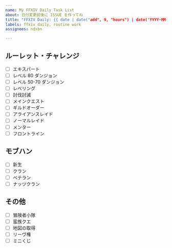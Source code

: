 ```yaml
---
name: My FFXIV Daily Task List
about: 日付変更前後に ISSUE を作ってね
title: "FFXIV Daily: {{ date | date("add", 9, "hours") | date('YYYY-MM-DD') }}"
labels: ffxiv daily, routine work
assignees: ndxbn

---
```


## ルーレット・チャレンジ

- [ ] エキスパート
- [ ] レベル 80 ダンジョン
- [ ] レベル 50-70 ダンジョン
- [ ] レベリング
- [ ] 討伐討滅
- [ ] メインクエスト
- [ ] ギルドオーダー
- [ ] アライアンスレイド
- [ ] ノーマルレイド
- [ ] メンター
- [ ] フロントライン

## モブハン

- [ ] 新生
- [ ] クラン
- [ ] ベテラン
- [ ] ナッツクラン

## その他

- [ ] 冒険者小隊
- [ ] 蛮族クエ
- [ ] 地図の取得
- [ ] リーヴ権
- [ ] ミニくじ
